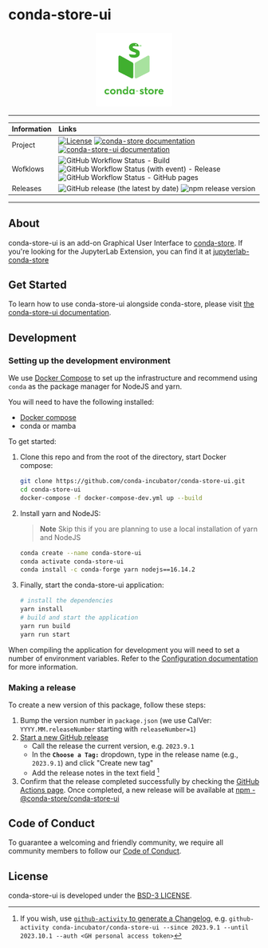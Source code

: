 # conda-store-ui

<div align="center">
  <img src="https://raw.githubusercontent.com/conda-incubator/conda-store/main/docs/_static/images/conda-store-logo-vertical-lockup.svg" alt="conda-store logo" width="30%">
</div>

---

| Information | Links |
| :---------- | :-----|
|   Project   | [![License](https://img.shields.io/badge/License-BSD%203--Clause-gray.svg?&colorB=298642&style=flat.svg)](https://opensource.org/licenses/BSD-3-Clause) [![conda-store documentation](https://img.shields.io/badge/conda--store-documentation%20📖-gray.svg?&colorB=298642&style=flat.svg)][conda-store-docs] [![conda-store-ui documentation](https://img.shields.io/badge/conda--store--UI-documentation%20📖-gray.svg?&colorB=298642&style=flat.svg)][conda-store-ui-docs] |
| Wofklows |  ![GitHub Workflow Status - Build](https://img.shields.io/github/actions/workflow/status/conda-incubator/conda-store-ui/build.yml?label=Build&logo=GitHub) ![GitHub Workflow Status (with event) - Release](https://img.shields.io/github/actions/workflow/status/conda-incubator/conda-store-ui/release.yml?event=push&label=Release&logo=GitHub) ![GitHub Workflow Status - GitHub pages](https://img.shields.io/github/actions/workflow/status/conda-incubator/conda-store-ui/pages.yml?label=Docs&logo=GitHub) |
| Releases | ![GitHub release (the latest by date)](https://img.shields.io/github/v/release/conda-incubator/conda-store-ui?logo=Github) ![npm release version](https://img.shields.io/npm/v/@conda-store/conda-store-ui?label=release&logo=npm) |

---

## About

conda-store-ui is an add-on Graphical User Interface to [conda-store][conda-store-repo].
If you're looking for the JupyterLab Extension, you can find it at [jupyterlab-conda-store][jupyterlab-conda-store-repo]

## Get Started

To learn how to use conda-store-ui alongside conda-store, please visit [the conda-store-ui documentation][conda-store-ui-docs].

## Development

### Setting up the development environment

We use [Docker Compose](https://docs.docker.com/compose/) to set up the infrastructure and recommend using `conda` as the package manager for NodeJS and yarn.

You will need to have the following installed:

- [Docker compose](https://docs.docker.com/compose/install/)
- conda or mamba

To get started:

1. Clone this repo and from the root of the directory, start Docker compose:

   ```bash
   git clone https://github.com/conda-incubator/conda-store-ui.git
   cd conda-store-ui
   docker-compose -f docker-compose-dev.yml up --build
   ```

2. Install yarn and NodeJS:

   > **Note**
   > Skip this if you are planning to use a local installation of yarn and NodeJS

   ```bash
   conda create --name conda-store-ui
   conda activate conda-store-ui
   conda install -c conda-forge yarn nodejs==16.14.2
   ```

3. Finally, start the conda-store-ui application:

   ```bash
   # install the dependencies
   yarn install
   # build and start the application
   yarn run build
   yarn run start
   ```

When compiling the application for development you will need to set a number of environment variables. Refer to the [Configuration documentation](https://conda-incubator.github.io/conda-store-ui/?path=/docs/docs-configuration--page) for more information.

### Making a release

To create a new version of this package, follow these steps:

<!-- TODO: need to link to CalVer/release docs -->
1. Bump the version number in `package.json` (we use CalVer: `YYYY.MM.releaseNumber` starting with `releaseNumber=1`)
2. [Start a new GitHub release](https://github.com/conda-incubator/conda-store-ui/releases/new)
    - Call the release the current version, e.g. `2023.9.1`
    - In the **`Choose a Tag:`** dropdown, type in the release name (e.g., `2023.9.1`) and click "Create new tag"
    - Add the release notes in the text field [^github-activity]
3. Confirm that the release completed successfully by checking the [GitHub Actions page](https://github.com/conda-incubator/conda-store-ui/actions). Once completed, a new release will be available at [npm - @conda-store/conda-store-ui](https://libraries.io/npm/@conda-store%2Fconda-store-ui)

[^github-activity]: If you wish, use [`github-activity` to generate a Changelog](https://github.com/choldgraf/github-activity), e.g. `github-activity conda-incubator/conda-store-ui --since 2023.9.1 --until 2023.10.1 --auth <GH personal access token>`

## Code of Conduct

To guarantee a welcoming and friendly community, we require all community members to follow our [Code of Conduct](https://github.com/conda-incubator/governance/blob/main/CODE_OF_CONDUCT.md).

## License

conda-store-ui is developed under the [BSD-3 LICENSE](./LICENSE).

<!-- reusable links -->

[conda-store-docs]: https://conda.store/en/latest/
[conda-store-ui-docs]: https://conda-incubator.github.io/conda-store-ui/?path=/story/welcome--page
[conda-store-repo]: https://github.com/conda-incubator/conda-store
[jupyterlab-conda-store-repo]: https://github.com/conda-incubator/jupyterlab-conda-store